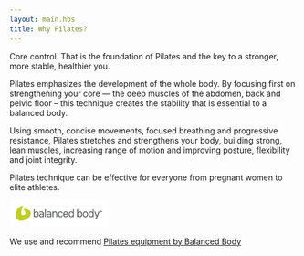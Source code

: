 ```yaml
---
layout: main.hbs
title: Why Pilates?
---
```

Core control. That is the foundation of Pilates and the key to a stronger, more stable, healthier you.

Pilates emphasizes the development of the whole body. By focusing first on strengthening your core — the deep muscles of the abdomen, back and pelvic floor – this technique creates the stability that is essential to a balanced body.

Using smooth, concise movements, focused breathing and progressive resistance, Pilates stretches and strengthens your body, building strong, lean muscles, increasing range of motion and improving posture, flexibility and joint integrity.

Pilates technique can be effective for everyone from pregnant women to elite athletes.

[![Balanced Body](/images/Balanced-Body-logo.gif)](http://www.pilates.com)

We use and recommend [Pilates equipment by Balanced Body](http://www.pilates.com)
